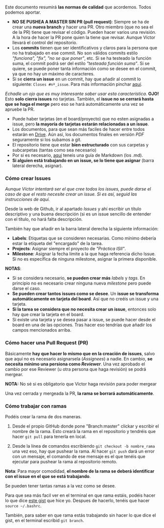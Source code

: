 Este documento resumirá **las normas de calidad** que acordemos. Todos podemos aportar.

- **NO SE PUSHEA A MASTER SIN PR (pull request)**: Siempre se ha de crear una **nueva branch** y hacer una PR. Otro miembro (que no sea el de la PR) tiene que revisar el código. Pueden hacer varios una revisión. A la hora de hacer la PR pone quien la tiene que revisar. Aunque Víctor llevará el control del repositorio.
- Los **commits** tienen que ser identificativos y claros para la persona que no ha trabajado en ese commit. No son válidos commits estilo _"funciona", "fix", "no se que poner"_, etc. Si se ha testeado la función suma, el commit podrá ser del estilo _"testeada función suma"_. Si se quiere, se puede poner tanta información como se desee en el commit, ya que no hay un máximo de caracteres.
- Si se **cierra un issue** en un commit, hay que añadir al commit lo siguiente: `Closes #nº_issue`. Para más información pinchar [aquí](https://help.github.com/en/articles/closing-issues-using-keywords). 

_Echadle un ojo que es muy interesante saber usar esta característica_. **OJO!** Esto **solo cierra issues** no tarjetas. También, el **issue no se cerrará hasta que se haga el merge** pero eso se hará automáticamente una vez se apruebe la PR.
- Puede haber tarjetas (en el board/proyecto) que no esten asignadas a issue, pero **la mayoría de tarjetas estarán relacionadas a un issue**.
- Los documentos, para que sean más faciles de hacer entre todos estarán en [Drive](https://drive.google.com/drive/folders/11TI6JH4CGTRb-80Cpk__9QrWz_RezDju?usp=sharing). Aún así, los documentos finales en versión _PDF_ seguramente si los subamos a git.
- El repositorio tiene que estar **bien estructurado** con sus carpetas y subcarpetas (tantas como sea necesario)
- Por si es necesario, [aquí](https://www.markdownguide.org/) teneis una guía de Markdown (los .md).
- **Si alguien está trabajando en un issue, se lo tiene que asignar** (barra lateral derecha, asignar).

### Cómo crear Issues
_Aunque Víctor intentará ser el que cree todos los issues, puede darse el caso de que el resto necesite crear un issue. Si es así, seguid las instrucciones de aquí._

Desde la web de Github, ir al apartado _Issues_ y ahí escribir un título descriptivo y una buena descripción (si es un issue sencillo de entender con el título, no hará falta descripción.

También hay que añadir en la barra lateral derecha la siguiente información:
- **Labels**: Etiquetas que se consideren necesarias. Como mínimo debería estar la etiqueta del "encargado" de la tarea.
- **Projects**: Asignar siempre el proyecto de _"Práctica ISII"_.
- **Milestone**: Asignar la fecha límite a la que haga referencia dicho Issue. Si no es específica de ninguna milestone, asignar la primera disponible.

**NOTAS**:
- Si se considera necesario, **se pueden crear más** _labels_ y _tags_. En principio no es necesario crear ninguna nueva _milestone_ pero puede darse el caso.
- **Se pueden crear tantos issues como se desee**. Un **issue se transforma automáticamente en tarjeta del board**. Así que no creéis un issue y una tarjeta. 
- **Si la tarea se considera que no necesita crear un issue**, entonces solo hay que crear la tarjeta en el board.
- Si existe una tarjeta y se desea pasar a issue, se puede hacer desde el board en una de las opciones. Tras hacer eso tendrías que añadir los campos mencionados arriba.
### Cómo hacer una Pull Request (PR)
Básicamente **hay que hacer lo mismo que en la creación de issues**, salvo que aquí no es necesario asignarsela (_Assignees_) a nadie. En cambio, **se necesita mínimo una persiona como _Reviewer_**. Una vez aprobado el cambio por ese Reviewer (u otra persona que haga revisión) se podrá mergear.

**NOTA:** No sé si es obligatorio que Víctor haga revisión para poder mergear

Una vez cerrada y mergeada la PR, **la rama se borrará automáticamente**.

### Cómo trabajar con ramas
Podéis crear la rama de dos maneras. 

1. Desde el propio GitHub donde pone "Branch:master" clickar y escribir el nombre de la rama. Esto creará la rama en el repositorio y tendréis que hacer `git pull` para tenerla en local.

2. Desde la línea de comandos escribiendo `git checkout -b nombre_rama` una vez eso, hay que pushear la rama. Al hacer `git push` dará un error con un mensaje, el comando de ese mensaje es el que tenéis que ejecutar para pushear la rama al repositorio remoto.

**Nota**: Para mayor comodidad, **el nombre de la rama se deberá identificar con el issue en el que se está trabajando**.

Se pueden tener tantas ramas a la vez como se desee.

Para que sea más facil ver en el terminal en que rama estáis, podéis hacer lo que dice [este gist](https://gist.github.com/VictorNS69/f86527dd094fac13466b61527338438b) que hice yo. Despues de hacerlo, tenéis que hacer `source ~/.bashrc`.

También, para saber en que rama estás trabajando sin hacer lo que dice el gist, en el terminal escribid `git branch`.
